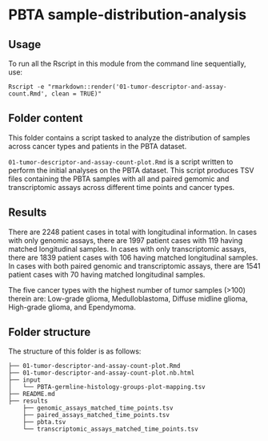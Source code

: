 # PBTA sample-distribution-analysis

## Usage

To run all the Rscript in this module from the command line sequentially, use:

```
Rscript -e "rmarkdown::render('01-tumor-descriptor-and-assay-count.Rmd', clean = TRUE)"
```

## Folder content

This folder contains a script tasked to analyze the distribution of samples across cancer types and patients in the PBTA dataset.

`01-tumor-descriptor-and-assay-count-plot.Rmd` is a script written to perform the initial analyses on the PBTA dataset. This script produces TSV files containing the PBTA samples with all and paired gemomic and transcriptomic assays across different time points and cancer types.   

## Results

There are 2248 patient cases in total with longitudinal information. In cases with only genomic assays, there are 1997 patient cases with 119 having matched longitudinal samples. In cases with only transcriptomic assays, there are 1839 patient cases with 106 having matched longitudinal samples. In cases with both paired genomic and transcriptomic assays, there are 1541 patient cases with 70 having matched longitudinal samples.

The five cancer types with the highest number of tumor samples (>100) therein are: Low-grade glioma, Medulloblastoma, Diffuse midline glioma, High-grade glioma, and Ependymoma. 



## Folder structure 

The structure of this folder is as follows:

```
├── 01-tumor-descriptor-and-assay-count-plot.Rmd
├── 01-tumor-descriptor-and-assay-count-plot.nb.html
├── input
│   └── PBTA-germline-histology-groups-plot-mapping.tsv
├── README.md
├── results
    ├── genomic_assays_matched_time_points.tsv
    ├── paired_assays_matched_time_points.tsv
    ├── pbta.tsv
    └── transcriptomic_assays_matched_time_points.tsv
```
